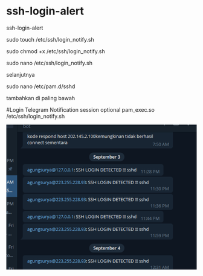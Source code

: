 # ssh-login-alert
ssh-login-alert


sudo touch /etc/ssh/login_notify.sh

sudo chmod +x /etc/ssh/login_notify.sh

sudo nano /etc/ssh/login_notify.sh

selanjutnya

sudo nano /etc/pam.d/sshd


tambahkan di paling bawah

#Login Telegram Notification
session optional pam_exec.so /etc/ssh/login_notify.sh



![image](https://github.com/agungsoboru/ssh-login-alert/blob/main/Screenshot%20(73).png)

